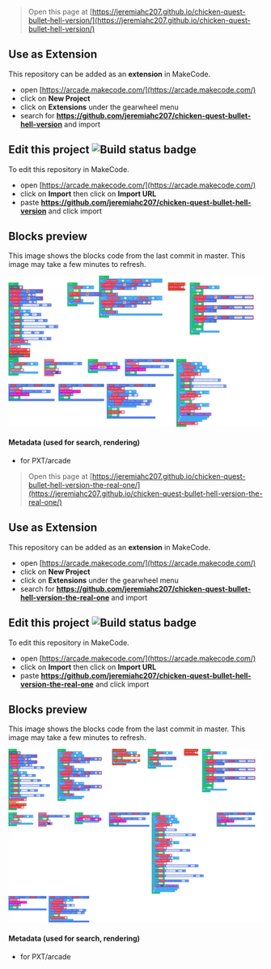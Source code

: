  


> Open this page at [https://jeremiahc207.github.io/chicken-quest-bullet-hell-version/](https://jeremiahc207.github.io/chicken-quest-bullet-hell-version/)

## Use as Extension

This repository can be added as an **extension** in MakeCode.

* open [https://arcade.makecode.com/](https://arcade.makecode.com/)
* click on **New Project**
* click on **Extensions** under the gearwheel menu
* search for **https://github.com/jeremiahc207/chicken-quest-bullet-hell-version** and import

## Edit this project ![Build status badge](https://github.com/jeremiahc207/chicken-quest-bullet-hell-version/workflows/MakeCode/badge.svg)

To edit this repository in MakeCode.

* open [https://arcade.makecode.com/](https://arcade.makecode.com/)
* click on **Import** then click on **Import URL**
* paste **https://github.com/jeremiahc207/chicken-quest-bullet-hell-version** and click import

## Blocks preview

This image shows the blocks code from the last commit in master.
This image may take a few minutes to refresh.

![A rendered view of the blocks](https://github.com/jeremiahc207/chicken-quest-bullet-hell-version/raw/master/.github/makecode/blocks.png)

#### Metadata (used for search, rendering)

* for PXT/arcade
<script src="https://makecode.com/gh-pages-embed.js"></script><script>makeCodeRender("{{ site.makecode.home_url }}", "{{ site.github.owner_name }}/{{ site.github.repository_name }}");</script>



> Open this page at [https://jeremiahc207.github.io/chicken-quest-bullet-hell-version-the-real-one/](https://jeremiahc207.github.io/chicken-quest-bullet-hell-version-the-real-one/)

## Use as Extension

This repository can be added as an **extension** in MakeCode.

* open [https://arcade.makecode.com/](https://arcade.makecode.com/)
* click on **New Project**
* click on **Extensions** under the gearwheel menu
* search for **https://github.com/jeremiahc207/chicken-quest-bullet-hell-version-the-real-one** and import

## Edit this project ![Build status badge](https://github.com/jeremiahc207/chicken-quest-bullet-hell-version-the-real-one/workflows/MakeCode/badge.svg)

To edit this repository in MakeCode.

* open [https://arcade.makecode.com/](https://arcade.makecode.com/)
* click on **Import** then click on **Import URL**
* paste **https://github.com/jeremiahc207/chicken-quest-bullet-hell-version-the-real-one** and click import

## Blocks preview

This image shows the blocks code from the last commit in master.
This image may take a few minutes to refresh.

![A rendered view of the blocks](https://github.com/jeremiahc207/chicken-quest-bullet-hell-version-the-real-one/raw/master/.github/makecode/blocks.png)

#### Metadata (used for search, rendering)

* for PXT/arcade
<script src="https://makecode.com/gh-pages-embed.js"></script><script>makeCodeRender("{{ site.makecode.home_url }}", "{{ site.github.owner_name }}/{{ site.github.repository_name }}");</script>
